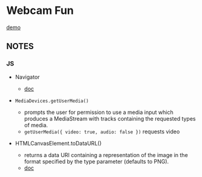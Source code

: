 # Webcam Fun
[demo](https://zzkzzzz.github.io/JavaScript30-Challenge/19%20-%20Webcam%20Fun/index.html)

## NOTES
### JS
  - Navigator
    - [doc](https://developer.mozilla.org/en-US/docs/Web/API/Navigator)
    
  - `MediaDevices.getUserMedia()`
    - prompts the user for permission to use a media input which produces a MediaStream with tracks containing the requested types of media. 
    - `getUserMedia({ video: true, audio: false })` requests video
    
  - HTMLCanvasElement.toDataURL()
    - returns a data URI containing a representation of the image in the format specified by the type parameter (defaults to PNG).
    - [doc](https://developer.mozilla.org/en-US/docs/Web/API/HTMLCanvasElement/toDataURL)

